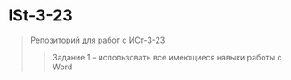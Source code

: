 # ISt-3-23

> Репозиторий для работ с ИСт-3-23
>> Задание 1 – использовать все имеющиеся навыки работы с Word
